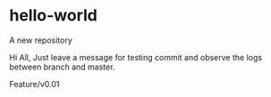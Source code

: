 # hello-world
A new repository

Hi All,
Just leave a message for testing commit and observe the logs between branch and master.

Feature/v0.01